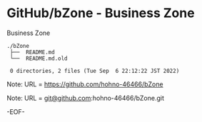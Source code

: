 # GitHub/bZone - Business Zone

Business Zone

    ./bZone
     ├──  README.md
     └──  README.md.old
     
     0 directories, 2 files (Tue Sep  6 22:12:22 JST 2022)


Note: URL = https://github.com/hohno-46466/bZone

Note: URL = git@github.com:hohno-46466/bZone.git

-EOF-
